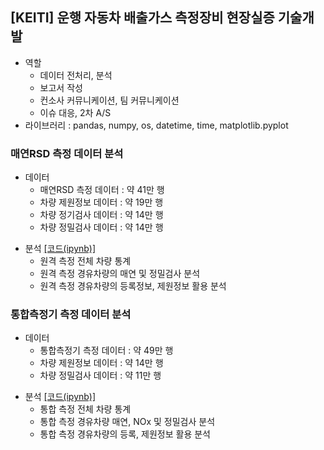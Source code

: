 ## 	[KEITI] 운행 자동차 배출가스 측정장비 현장실증 기술개발
- 역할
  - 데이터 전처리, 분석
  - 보고서 작성
  - 컨소사 커뮤니케이션, 팀 커뮤니케이션
  - 이슈 대응, 2차 A/S
- 라이브러리 : pandas, numpy, os, datetime, time, matplotlib.pyplot

### 매연RSD 측정 데이터 분석
- 데이터
  - 매연RSD 측정 데이터 : 약 41만 행
  - 차량 제원정보 데이터 : 약 19만 행
  - 차량 정기검사 데이터 : 약 14만 행
  - 차량 정밀검사 데이터 : 약 14만 행
+ 분석 [[코드(ipynb)]](https://github.com/kbjung/wabotech/blob/main/processing/multi_road/analysis2_1_3.ipynb)
  - 원격 측정 전체 차량 통계
  - 원격 측정 경유차량의 매연 및 정밀검사 분석
  - 원격 측정 경유차량의 등록정보, 제원정보 활용 분석

### 통합측정기 측정 데이터 분석
- 데이터
  - 통합측정기 측정 데이터 : 약 49만 행
  - 차량 제원정보 데이터 : 약 14만 행
  - 차량 정밀검사 데이터 : 약 11만 행
+ 분석 [[코드(ipynb)]](https://github.com/kbjung/wabotech/blob/main/processing/multi_road/analysis2_2_2.ipynb)
  - 통합 측정 전체 차량 통계
  - 통합 측정 경유차량 매연, NOx 및 정밀검사 분석
  - 통합 측정 경유차량의 등록, 제원정보 활용 분석
